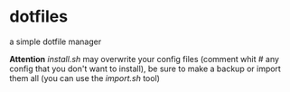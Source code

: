 dotfiles
========

a simple dotfile manager

**Attention** *install.sh* may overwrite your config files (comment whit # any config that you don't want to install), be sure to make a backup or import them all (you can use the *import.sh* tool)

